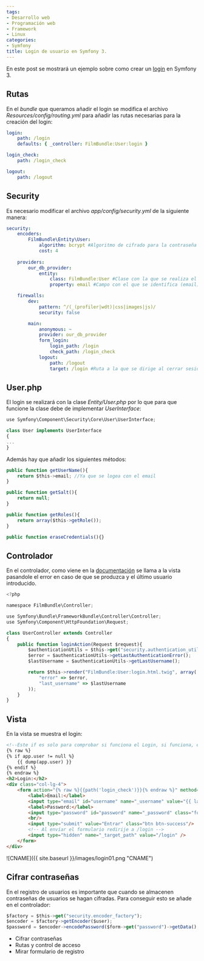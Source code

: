 ```yaml
---
tags:
- Desarrollo web
- Programación web
- Framework
- Linux
categories:
- Symfony
title: Login de usuario en Symfony 3.
---
```


En este post se mostrará un ejemplo sobre como crear un [login](http://symfony.com/doc/current/security/form_login_setup.html) en Symfony 3.

## Rutas

En el *bundle* que queramos añadir el login se modifica el archivo *Resources/config/routing.yml* para añadir las rutas necesarias para la creación del login:

```yml
login:
    path: /login
    defaults: { _controller: FilmBundle:User:login }

login_check:
    path: /login_check

logout:
    path: /logout
```

## Security

Es necesario modificar el archivo *app/config/security.yml* de la siguiente manera:

```yml
security:
    encoders:
        FilmBundle\Entity\User:
            algorithm: bcrypt #Algoritmo de cifrado para la contraseña
            cost: 4
            
    providers:
        our_db_provider: 
            entity:
                class: FilmBundle:User #Clase con la que se realiza el login (Usuario)
                property: email #Campo con el que se identifica (email)

    firewalls:
        dev:
            pattern: ^/(_(profiler|wdt)|css|images|js)/
            security: false

        main:
            anonymous: ~
            provider: our_db_provider 
            form_login:
                login_path: /login
                check_path: /login_check
            logout:
                path: /logout
                target: /login #Ruta a la que se dirige al cerrar sesión (vuelve al login)
```

## User.php

El login se realizará con la clase *Entity/User.php* por lo que para que funcione la clase debe de implementar *UserInterface*: 

```javascript
use Symfony\Component\Security\Core\User\UserInterface;

class User implements UserInterface
{
...
}
```

Además hay que añadir los siguientes métodos:

```javascript
public function getUserName(){
    return $this->email; //Ya que se logea con el email
}

public function getSalt(){
    return null;
}

public function getRoles(){
    return array($this->getRole());
}

public function eraseCredentials(){}
```

## Controlador

En el controlador, como viene en la [documentación](http://symfony.com/doc/current/security/form_login_setup.html) se llama a la vista pasandole el error en caso de que se produzca y el último usuario introducido.

```javascript
<?php

namespace FilmBundle\Controller;

use Symfony\Bundle\FrameworkBundle\Controller\Controller;
use Symfony\Component\HttpFoundation\Request;

class UserController extends Controller
{
    public function loginAction(Request $request){
        $authenticationUtils = $this->get("security.authentication_utils");
        $error = $authenticationUtils->getLastAuthenticationError();
        $lastUsername = $authenticationUtils->getLastUsername();

        return $this->render("FilmBundle:User:login.html.twig", array(
            "error" => $error,
            "last_username" => $lastUsername
        ));
    }
}
```

## Vista

En la vista se muestra el login:

```html
<!--Este if es solo para comprobar si funciona el Login, si funciona, eliminarlo-->
{% raw %}
{% if app.user != null %}
	{{ dump(app.user) }}
{% endif %}
{% endraw %}
<h2>Login:</h2>
<div class="col-lg-4">
	<form action="{% raw %}{{path('login_check')}}{% endraw %}" method="post">
		<label>Email:</label>
		<input type="email" id="username" name="_username" value="{{ last_username }}" class="form-control" />
		<label>Password:</label>
		<input type="password" id="password" name="_password" class="form-control" />
		<br/>
		<input type="submit" value="Entrar" class="btn btn-success"/>
		<!-- Al envíar el formulario redirije a /login -->
		<input type="hidden" name="_target_path" value="/login" />
	</form>
</div>
```

![CNAME]({{ site.baseurl }}/images/login01.png "CNAME")

## Cifrar contraseñas

En el registro de usuarios es importante que cuando se almacenen contraseñas de usuarios se hagan cifradas. Para conseguir esto se añade en el controlador:

```javascript
$factory = $this->get("security.encoder_factory"); 
$encoder = $factory->getEncoder($user);
$password = $encoder->encodePassword($form->get("password")->getData(), $user->getSalt()); //Contraseña cifrada           
```

- Cifrar contraseñas
- Rutas y control de acceso
- Mirar formulario de registro
